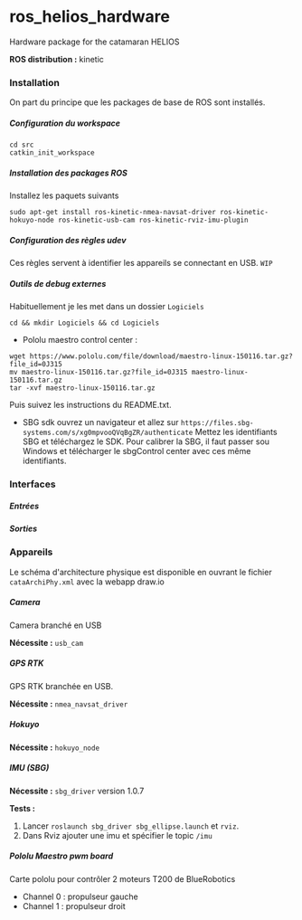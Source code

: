 # ros_helios_hardware
Hardware package for the catamaran HELIOS

__ROS distribution :__ kinetic

### Installation
On part du principe que les packages de base de ROS sont installés.

##### Configuration du workspace
```
cd src
catkin_init_workspace
```

##### Installation des packages ROS

Installez les paquets suivants
```
sudo apt-get install ros-kinetic-nmea-navsat-driver ros-kinetic-hokuyo-node ros-kinetic-usb-cam ros-kinetic-rviz-imu-plugin 
```

##### Configuration des règles udev
Ces règles servent à identifier les appareils se connectant en USB.
`WIP`

##### Outils de debug externes
Habituellement je les met dans un dossier `Logiciels`
```
cd && mkdir Logiciels && cd Logiciels
```

 - Pololu maestro control center : 
```
wget https://www.pololu.com/file/download/maestro-linux-150116.tar.gz?file_id=0J315
mv maestro-linux-150116.tar.gz?file_id=0J315 maestro-linux-150116.tar.gz
tar -xvf maestro-linux-150116.tar.gz
```
Puis suivez les instructions du README.txt.

 - SBG sdk
ouvrez un navigateur et allez sur `https://files.sbg-systems.com/s/xg0mpvooQVqBgZR/authenticate`
Mettez les identifiants SBG et téléchargez le SDK. Pour calibrer la SBG, il faut passer sou Windows et télécharger le sbgControl center avec ces même identifiants.

### Interfaces
##### Entrées
##### Sorties

### Appareils
Le schéma d'architecture physique est disponible en ouvrant le fichier `cataArchiPhy.xml` avec la webapp draw.io

##### Camera
Camera branché en USB

__Nécessite :__ `usb_cam`

##### GPS RTK
GPS RTK branchée en USB. 

__Nécessite :__ `nmea_navsat_driver`

##### Hokuyo

__Nécessite :__ `hokuyo_node`

##### IMU (SBG)

__Nécessite :__ `sbg_driver` version 1.0.7

__Tests :__
 
 1. Lancer `roslaunch sbg_driver sbg_ellipse.launch` et `rviz`.
 2. Dans Rviz ajouter une imu et spécifier le topic `/imu`

##### Pololu Maestro pwm board
Carte pololu pour contrôler 2 moteurs T200 de BlueRobotics

 - Channel 0 : propulseur gauche
 - Channel 1 : propulseur droit 
